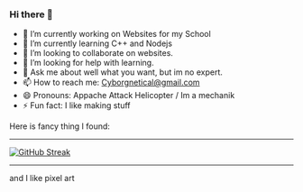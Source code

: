 ### Hi there 👋


- 🔭 I’m currently working on Websites for my School
- 🌱 I’m currently learning C++ and Nodejs
- 👯 I’m looking to collaborate on websites.
- 🤔 I’m looking for help with learning.
- 💬 Ask me about well what you want, but im no expert.
- 📫 How to reach me: Cyborgnetical@gmail.com
- 😄 Pronouns: Appache Attack Helicopter / Im a mechanik
- ⚡ Fun fact: I like making stuff

Here is fancy thing I found:<br><hr>
[![GitHub Streak](https://github-readme-streak-stats.herokuapp.com?user=Cyborgnetical&theme=blue-green&border_radius=10&date_format=M%20j%5B%2C%20Y%5D&card_width=500&background=45%2C003FEB%2C048184&sideNums=42C1AC)](https://git.io/streak-stats)
<hr>
and I like pixel art
